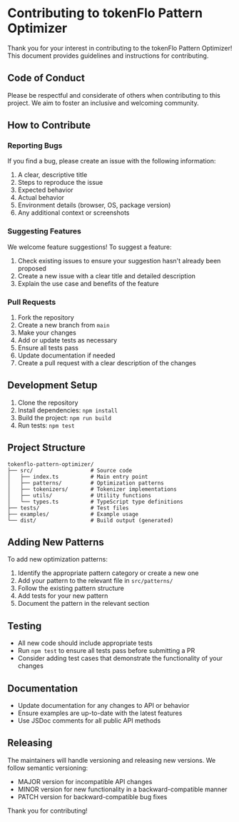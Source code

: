# Contributing to tokenFlo Pattern Optimizer

Thank you for your interest in contributing to the tokenFlo Pattern Optimizer! This document provides guidelines and instructions for contributing.

## Code of Conduct

Please be respectful and considerate of others when contributing to this project. We aim to foster an inclusive and welcoming community.

## How to Contribute

### Reporting Bugs

If you find a bug, please create an issue with the following information:

1. A clear, descriptive title
2. Steps to reproduce the issue
3. Expected behavior
4. Actual behavior
5. Environment details (browser, OS, package version)
6. Any additional context or screenshots

### Suggesting Features

We welcome feature suggestions! To suggest a feature:

1. Check existing issues to ensure your suggestion hasn't already been proposed
2. Create a new issue with a clear title and detailed description
3. Explain the use case and benefits of the feature

### Pull Requests

1. Fork the repository
2. Create a new branch from `main`
3. Make your changes
4. Add or update tests as necessary
5. Ensure all tests pass
6. Update documentation if needed
7. Create a pull request with a clear description of the changes

## Development Setup

1. Clone the repository
2. Install dependencies: `npm install`
3. Build the project: `npm run build`
4. Run tests: `npm test`

## Project Structure

```
tokenflo-pattern-optimizer/
├── src/                  # Source code
│   ├── index.ts          # Main entry point
│   ├── patterns/         # Optimization patterns
│   ├── tokenizers/       # Tokenizer implementations
│   ├── utils/            # Utility functions
│   └── types.ts          # TypeScript type definitions
├── tests/                # Test files
├── examples/             # Example usage
└── dist/                 # Build output (generated)
```

## Adding New Patterns

To add new optimization patterns:

1. Identify the appropriate pattern category or create a new one
2. Add your pattern to the relevant file in `src/patterns/`
3. Follow the existing pattern structure
4. Add tests for your new pattern
5. Document the pattern in the relevant section

## Testing

- All new code should include appropriate tests
- Run `npm test` to ensure all tests pass before submitting a PR
- Consider adding test cases that demonstrate the functionality of your changes

## Documentation

- Update documentation for any changes to API or behavior
- Ensure examples are up-to-date with the latest features
- Use JSDoc comments for all public API methods

## Releasing

The maintainers will handle versioning and releasing new versions. We follow semantic versioning:

- MAJOR version for incompatible API changes
- MINOR version for new functionality in a backward-compatible manner
- PATCH version for backward-compatible bug fixes

Thank you for contributing! 